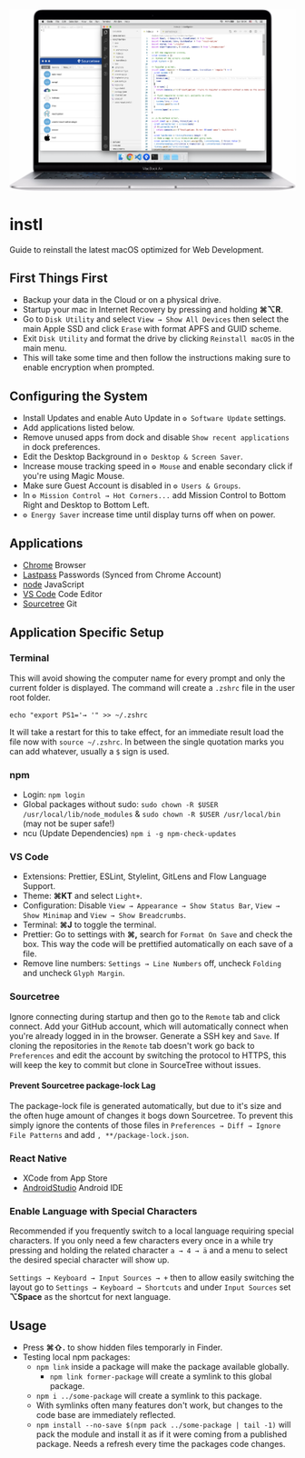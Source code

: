 <p align="center">
  <img src="https://raw.githubusercontent.com/naminho/instl/master/screenshot.png" alt="Screenshot after installation">
</p>

# instl

Guide to reinstall the latest macOS optimized for Web Development.

## First Things First

- Backup your data in the Cloud or on a physical drive.
- Startup your mac in Internet Recovery by pressing and holding **⌘⌥R**.
- Go to `Disk Utility` and select `View → Show All Devices` then select the main Apple SSD and click `Erase` with format APFS and GUID scheme.
- Exit `Disk Utility` and format the drive by clicking `Reinstall macOS` in the main menu.
- This will take some time and then follow the instructions making sure to enable encryption when prompted.

## Configuring the System

- Install Updates and enable Auto Update in `⚙️ Software Update` settings.
- Add applications listed below.
- Remove unused apps from dock and disable `Show recent applications` in dock preferences.
- Edit the Desktop Background in `⚙️ Desktop & Screen Saver`.
- Increase mouse tracking speed in `⚙️ Mouse` and enable secondary click if you're using Magic Mouse.
- Make sure Guest Account is disabled in `⚙️ Users & Groups`.
- In `⚙️ Mission Control → Hot Corners...` add Mission Control to Bottom Right and Desktop to Bottom Left.
- `⚙️ Energy Saver` increase time until display turns off when on power.

## Applications

- [Chrome](https://www.google.com/chrome/) Browser
- [Lastpass](https://lastpass.com/?&ac=1) Passwords (Synced from Chrome Account)
- [node](https://nodejs.org) JavaScript
- [VS Code](https://code.visualstudio.com/) Code Editor
- [Sourcetree](https://www.sourcetreeapp.com/) Git

## Application Specific Setup

### Terminal

This will avoid showing the computer name for every prompt and only the current
folder is displayed. The command will create a `.zshrc` file in the user root folder.

```
echo "export PS1='→ '" >> ~/.zshrc
```

It will take a restart for this to take effect, for an immediate result load the file now with `source ~/.zshrc`. In between the single quotation marks you can add whatever, usually a `$` sign is used.

### npm

- Login: `npm login`
- Global packages without sudo: `sudo chown -R $USER /usr/local/lib/node_modules` & `sudo chown -R $USER /usr/local/bin` (may not be super safe!)
- ncu (Update Dependencies) `npm i -g npm-check-updates`

### VS Code

- Extensions: Prettier, ESLint, Stylelint, GitLens and Flow Language Support.
- Theme: **⌘KT** and select `Light+`.
- Configuration: Disable `View → Appearance → Show Status Bar`, `View → Show Minimap` and `View → Show Breadcrumbs`.
- Terminal: **⌘J** to toggle the terminal.
- Prettier: Go to settings with **⌘,** search for `Format On Save` and check the box. This way the code will be prettified automatically on each save of a file.
- Remove line numbers: `Settings → Line Numbers` off, uncheck `Folding` and uncheck `Glyph Margin`.

### Sourcetree

Ignore connecting during startup and then go to the `Remote` tab and click connect. Add your GitHub account, which will automatically connect when you're already logged in in the browser. Generate a SSH key and `Save`. If cloning the repositories in the `Remote` tab doesn't work go back to `Preferences` and edit the account by switching the protocol to HTTPS, this will keep the key to commit but clone in SourceTree without issues.

#### Prevent Sourcetree package-lock Lag

The package-lock file is generated automatically, but due to it's size and the often huge amount of changes
it bogs down Sourcetree. To prevent this simply ignore the contents of those files in `Preferences → Diff → Ignore File Patterns` and add `, **/package-lock.json`.

### React Native

- XCode from App Store
- [AndroidStudio](https://developer.android.com/studio/) Android IDE

### Enable Language with Special Characters

Recommended if you frequently switch to a local language requiring special characters. If you only need a few characters every once in a while try pressing and holding the related character `a → 4 → ä` and a menu to select the desired special character will show up.

`Settings → Keyboard → Input Sources → +` then to allow easily switching the layout go to
`Settings → Keyboard → Shortcuts` and under `Input Sources` set **⌥Space** as the shortcut for next language.

## Usage

- Press **⌘⇧.** to show hidden files temporarly in Finder.
- Testing local npm packages:
  - `npm link` inside a package will make the package available globally.
    - `npm link former-package` will create a symlink to this global package.
  - `npm i ../some-package` will create a symlink to this package.
  - With symlinks often many features don't work, but changes to the code base are immediately reflected.
  - `npm install --no-save $(npm pack ../some-package | tail -1)` will pack the module and install it as if it were coming from a published package. Needs a refresh every time the packages code changes.

